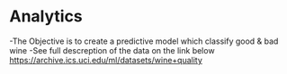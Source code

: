# Analytics
-The Objective is to create a predictive model which classify good & bad wine 
-See full descreption of the data on the link below
https://archive.ics.uci.edu/ml/datasets/wine+quality
